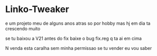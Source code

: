 # Linko-Tweaker 

e um projeto meu de alguns anos atras so por hobby mas hj em dia ta crescendo muito

se tu baixou a V21 antes do fix baixe o bug fix.reg q ta ai em cima

N venda esta caralha sem minha permissao
se tu vender eu vou saber
